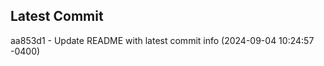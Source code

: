
## Latest Commit
aa853d1 - Update README with latest commit info (2024-09-04 10:24:57 -0400) <Yunxi-Zhou>

